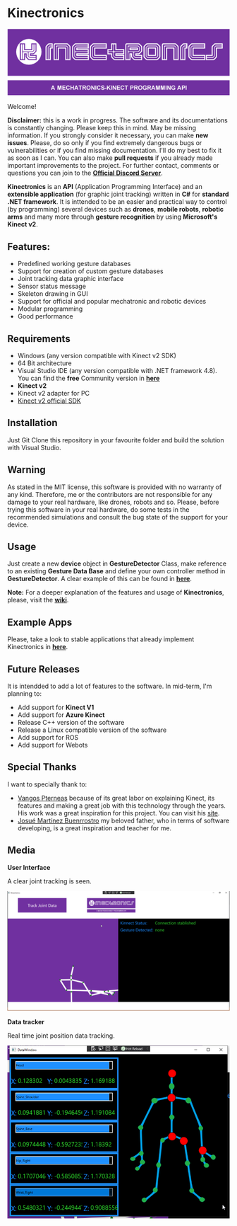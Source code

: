 # Kinectronics

![logo](https://github.com/JMRMEDEV/Kinectronics/blob/master/RepositoryMedia/Kinectronics.png)

Welcome!

**Disclaimer:** this is a work in progress. The software and its documentations is constantly changing. Please keep this in mind. May be missing information. If you strongly consider it necessary, you can make **new issues**. Please, do so only if you find extremely dangerous bugs or vulnerabilities or if you find missing documentation. I'll do my best to fix it as soon as I can. You can also make **pull requests** if you already made important improvements to the project. For further contact, comments or questions you can join to the [**Official Discord Server**](https://discord.gg/fzERgZa).

**Kinectronics** is an **API** (Application Programming Interface) and an **extensible application** (for graphic joint tracking) written in **C#** for **standard .NET framework**. It is inttended to be an easier and practical way to control (by programming) several devices such as **drones**, **mobile robots**, **robotic arms** and many more through **gesture recognition** by using **Microsoft's Kinect v2**.

## Features:

- Predefined working gesture databases
- Support for creation of custom gesture databases
- Joint tracking data graphic interface
- Sensor status message
- Skeleton drawing in GUI
- Support for official and popular mechatronic and robotic devices
- Modular programming
- Good performance

## Requirements

- Windows (any version compatible with Kinect v2 SDK)
- 64 Bit architecture
- Visual Studio IDE (any version compatible with .NET framework 4.8). You can find the **free** Community version in [**here**](https://visualstudio.microsoft.com/es/vs/community/)
- **Kinect v2**
- Kinect v2 adapter for PC
- [Kinect v2 official SDK](https://www.microsoft.com/en-us/download/details.aspx?id=44561)

## Installation

Just Git Clone this repository in your favourite folder and build the solution with Visual Studio.

## Warning 

As stated in the MIT license, this software is provided with no warranty of any kind. Therefore, me or the contributors are not responsible for any damage to your real hardware, like drones, robots and so. Please, before trying this software in your real hardware, do some tests in the recommended simulations and consult the bug state of the support for your device.

## Usage

Just create a new **device** object in **GestureDetector** Class, make reference to an existing **Gesture Data Base** and define your own controller method in **GestureDetector**. 
A clear example of this can be found in [**here**](https://github.com/JMRMEDEV/KinectronicsApps/blob/master/Bebop2Controller/Kinectronics/Kinectronics/GestureDetector.cs).

**Note:** For a deeper explanation of the features and usage of **Kinectronics**, please, visit the [**wiki**](https://github.com/JMRMEDEV/Kinectronics/wiki).

## Example Apps

Please, take a look to stable applications that already implement Kinectronics in [**here**](https://github.com/JMRMEDEV/KinectronicsApps).

## Future Releases

It is intendded to add a lot of features to the software. In mid-term, I'm planning to:

- Add support for **Kinect V1**
- Add support for **Azure Kinect**
- Release C++ version of the software
- Release a Linux compatible version of the software
- Add support for ROS
- Add support for Webots

## Special Thanks

I want to specially thank to:

- [Vangos Pterneas](https://github.com/Vangos) because of its great labor on explaining Kinect, its features and making a great job with this technology through the years. His work was a great inspiration for this project. You can visit his [site](https://pterneas.com/).
- [Josué Martínez Buenrrostro](https://github.com/josuemb) my beloved father, who in terms of software developing, is a great inspiration and teacher for me.

## Media

**User Interface**

A clear joint tracking is seen.

![GUI](https://github.com/JMRMEDEV/Kinectronics/blob/master/RepositoryMedia/Yf9WsgCtdw.png)

**Data tracker**

Real time joint position data tracking.

![DataTracker](https://github.com/JMRMEDEV/Kinectronics/blob/master/RepositoryMedia/iOcZeyRK8S.png)

